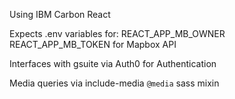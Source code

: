 Using IBM Carbon React

Expects .env variables for:
REACT_APP_MB_OWNER
REACT_APP_MB_TOKEN
for Mapbox API

Interfaces with gsuite via Auth0 for Authentication

Media queries via include-media `@media` sass mixin
